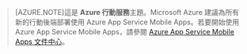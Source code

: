 >[AZURE.NOTE]這是 **Azure 行動服務**主題。Microsoft Azure 建議為所有新的行動後端部署使用 Azure App Service Mobile Apps。若要開始使用 Azure App Service Mobile Apps，請參閱 [Azure App Service Mobile Apps 文件中心](/documentation/services/app-service/mobile)。

<!---HONumber=AcomDC_1210_2015-->